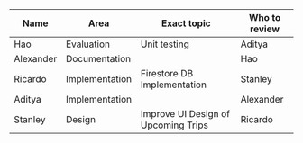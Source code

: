 | Name      | Area | Exact topic | Who to review |
| -------   | ---------- | ----- | ----- |
| Hao       | Evaluation | Unit testing | Aditya |
| Alexander | Documentation |  | Hao |
| Ricardo   | Implementation | Firestore DB Implementation | Stanley |
| Aditya    | Implementation |  | Alexander |
| Stanley   | Design | Improve UI Design of Upcoming Trips | Ricardo |
